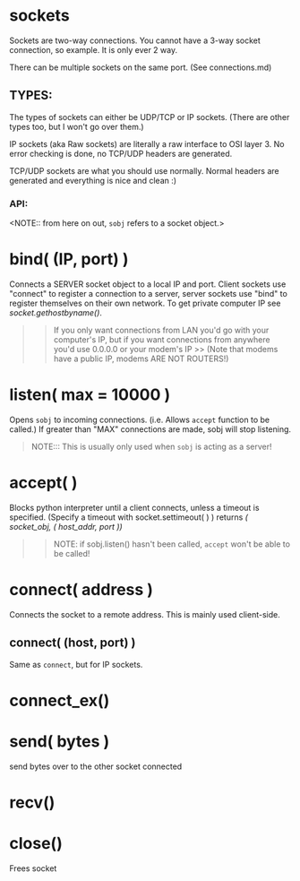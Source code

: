 

# sockets

Sockets are two-way connections. You cannot have a 3-way socket connection,
so example. It is only ever 2 way.

There can be multiple sockets on the same port.
(See connections.md)

## TYPES:
The types of sockets can either be UDP/TCP or IP sockets.
(There are other types too, but I won't go over them.)


IP sockets (aka Raw sockets) are literally a raw interface 
to OSI layer 3.
No error checking is done, no TCP/UDP headers are generated.

TCP/UDP sockets are what you should use normally. Normal headers
are generated and everything is nice and clean :)


### API:
<NOTE:: from here on out, `sobj` refers to a socket object.>

# bind( (IP, port) )
Connects a SERVER socket object to a local IP and port.
Client sockets use "connect" to register a connection to a server,
server sockets use "bind" to register themselves on their own network.
To get private computer IP see *socket.gethostbyname()*.
>> If you only want connections from LAN you'd go with your computer's IP,
>> but if you want connections from anywhere you'd use 0.0.0.0 or your modem's IP
    >> (Note that modems have a public IP, modems ARE NOT ROUTERS!)

#  listen( max = 10000 )
Opens `sobj` to incoming connections. (i.e. Allows `accept` function to be called.)
If greater than "MAX" connections are made, sobj will stop listening.
> NOTE::: This is usually only used when `sobj` is acting as a server!

# accept( )
Blocks python interpreter until a client connects, unless a timeout is specified.
(Specify a timeout with socket.settimeout( ) )
returns *( socket_obj, ( host_addr, port ))*
>> NOTE: if sobj.listen() hasn't been called, `accept` won't be able to be called!


# connect( address )
Connects the socket to a remote address. 
This is mainly used client-side.

## connect( (host, port) )
Same as `connect`, but for IP sockets.

# connect_ex()


# send( bytes )
send bytes over to the other socket connected


# recv()


# close()
Frees socket